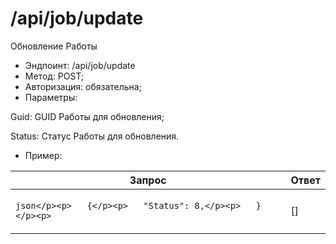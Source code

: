 # /api/job/update

Обновление Работы

* Эндпоинт: /api/job/update&#x20;
* Метод: POST;
* Авторизация: обязательна;
* Параметры:

Guid: GUID Работы для обновления;

Status: Статус Работы для обновления.

* Пример:

| Запрос                                                                  | Ответ                |
| ----------------------------------------------------------------------- | -------------------- |
| <p>```json</p><p>   {</p><p>   "Status": 8,</p><p>   }</p><p>   ```</p> | <p>  []</p><p>  </p> |
